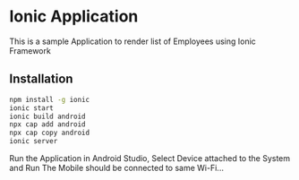 # Ionic Application

This is a sample Application to render list of Employees using Ionic Framework

## Installation

```bash
npm install -g ionic
ionic start
ionic build android
npx cap add android
npx cap copy android
ionic server
```

Run the Application in Android Studio, Select Device attached to the System and Run
The Mobile should be connected to same Wi-Fi...